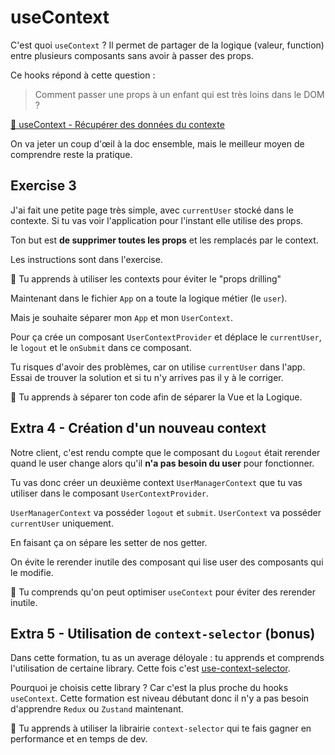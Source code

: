 # useContext

C'est quoi `useContext` ? Il permet de partager de la logique (valeur, function)
entre plusieurs composants sans avoir à passer des props.

Ce hooks répond à cette question :

> Comment passer une props à un enfant qui est très loins dans le DOM ?

[📖 useContext - Récupérer des données du contexte](https://beta.reactjs.org/apis/usecontext#passing-data-deeply-into-the-tree)

On va jeter un coup d'œil à la doc ensemble, mais le meilleur moyen de comprendre reste la pratique.

## Exercise 3

J'ai fait une petite page très simple, avec `currentUser` stocké dans le contexte. Si tu vas voir
l'application pour l'instant elle utilise des props.

Ton but est **de supprimer toutes les props** et les remplacés par le context.

Les instructions sont dans l'exercise.

💌 Tu apprends à utiliser les contexts pour éviter le "props drilling"

Maintenant dans le fichier `App` on a toute la logique métier (le `user`).

Mais je souhaite séparer mon `App` et mon `UserContext`.

Pour ça crée un composant `UserContextProvider` et déplace le `currentUser`, le `logout` et
le `onSubmit` dans ce composant.

Tu risques d'avoir des problèmes, car on utilise `currentUser` dans l'app.
Essai de trouver la solution et si tu n'y arrives pas il y à le corriger.

💌 Tu apprends à séparer ton code afin de séparer la Vue et la Logique.

## Extra 4 - Création d'un nouveau context

Notre client, c'est rendu compte que le composant du `Logout` était rerender
quand le user change alors qu'il **n'a pas besoin du user** pour fonctionner.

Tu vas donc créer un deuxième context `UserManagerContext` que tu vas utiliser
dans le composant `UserContextProvider`.

`UserManagerContext` va posséder `logout` et `submit`.
`UserContext` va posséder `currentUser` uniquement.

En faisant ça on sépare les setter de nos getter.

On évite le rerender inutile des composant qui lise user des composants qui le modifie.

💌 Tu comprends qu'on peut optimiser `useContext` pour éviter des rerender inutile.

## Extra 5 - Utilisation de `context-selector` (bonus)

Dans cette formation, tu as un average déloyale : tu apprends et
comprends l'utilisation de certaine library. Cette fois c'est [use-context-selector](https://www.npmjs.com/package/use-context-selector).

Pourquoi je choisis cette library ? Car c'est la plus proche du hooks
`useContext`. Cette formation est niveau débutant donc il n'y a pas besoin
d'apprendre `Redux` ou `Zustand` maintenant.

💌 Tu apprends à utiliser la librairie `context-selector` qui te fais gagner
en performance et en temps de dev.
